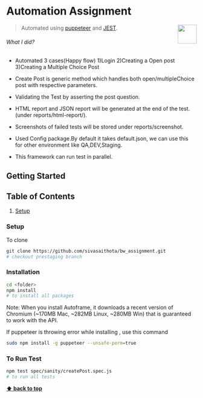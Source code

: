 # Automation Assignment


<img src="https://www.betterworks.com/wp-content/themes/betterwork/images/betterworks_logo_black.svg" height="50" align="right">

> Automated using [puppeteer](https://pptr.dev/) and [JEST](https://jestjs.io/).

<!-- [START usecases] -->
###### What I did?

* Automated 3 cases(Happy flow) 
  1)Login
  2)Creating a Open post
  3)Creating a Multiple Choice Post
 
* Create Post is  generic method which handles both open/multipleChoice post with respective parameters. 
* Validating the Test by asserting the post question.
* HTML report and JSON report will be generated at the end of the test. (under reports/html-report/).
* Screenshots of failed tests will be stored under reports/screenshot.
* Used Config package.By default it takes default.json, we can use this for other environment like QA,DEV,Staging.
* This framework can run test in parallel.
<!-- [END usecases] -->


<!-- [START getstarted] -->
## Getting Started

## Table of Contents

  1. [Setup](#setup)
  

### Setup

To clone

```bash
git clone https://github.com/sivasaithota/bw_assignment.git
# checkout prestaging branch
```

### Installation


```bash
cd <folder> 
npm install 
# to install all packages
```

Note: When you install Autoframe, it downloads a recent version of Chromium (~170MB Mac, ~282MB Linux, ~280MB Win) that is guaranteed to work with the API. 

If puppeteer is throwing error while installing , use this command 
```bash
sudo npm install -g puppeteer --unsafe-perm=true
```
### To Run Test

```bash
npm test spec/sanity/createPost.spec.js
# to run all tests
```

**[⬆ back to top](#table-of-contents)**
<!-- [END faq] -->
